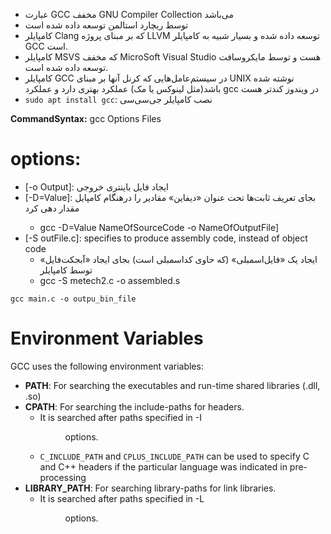 * عبارت GCC مخفف GNU Compiler Collection می‌باشد
* توسط ریچارد استالمن توسعه داده شده است
* کامپایلر Clang که بر مبنای پروژه LLVM توسعه داده شده و بسیار شبیه به کامپایلر GCC است.
* کامپایلر MSVS که مخفف MicroSoft Visual Studio هست و توسط مایکروسافت توسعه داده شده است.
* کامپایلر GCC در سیستم‌عامل‌هایی که کرنل آنها بر مبنای UNIX نوشته شده باشد(مثل لینوکس یا مک) عملکرد بهتری دارد و عملکرد gcc در ویندوز کندتر هست
* `sudo apt install gcc`: نصب کامپایلر جی‌سی‌سی

**CommandSyntax:** gcc Options Files

# options:

* [-o Output]: ایجاد فایل باینتری خروجی
* [-D<NameofConstant>=Value]: بجای تعریف ثابت‌ها تحت عنوان «دیفاین» مقادیر را درهنگام کامپایل مقدار دهی کرد
    * gcc -D<NameOfConstant>=Value NameOfSourceCode -o NameOfOutputFile]
* [-S outFile.c]: specifies to produce assembly code, instead of object code
    * ایجاد یک «فایل‌اسمبلی» (که حاوی کداسمبلی است) بجای ایجاد «آبجکت‌فایل» توسط کامپایلر
    * gcc -S metech2.c -o assembled.s

```shell
gcc main.c -o outpu_bin_file
```

# Environment Variables

[//]: # (Todo: Need to Review)
GCC uses the following environment variables:

* **PATH**: For searching the executables and run-time shared libraries (.dll, .so)
* **CPATH**: For searching the include-paths for headers.
    * It is searched after paths specified in -I<dir> options.
    * `C_INCLUDE_PATH` and `CPLUS_INCLUDE_PATH` can be used to specify C and C++ headers if the particular language was indicated in pre-processing
* **LIBRARY_PATH**: For searching library-paths for link libraries.
    * It is searched after paths specified in -L<dir> options.
